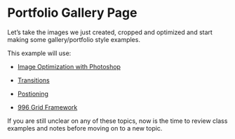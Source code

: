 # Portfolio Gallery Page

Let’s take the images we just created, cropped and optimized and start making some gallery/portfolio style examples.

This example will use:

* [Image Optimization with Photoshop](../../Week_6/Photoshop/)

* [Transitions](../../Week_4/CSS-Transforms_Transitions/)

* [Postioning](../../Week_3/Positioning/)

* [996 Grid Framework](../../Week_6/996_Grid/)

If you are still unclear on any of these topics, now is the time to review class examples and notes before moving on to a new topic.